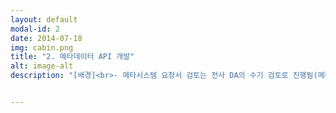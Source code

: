 ```yaml
---
layout: default
modal-id: 2
date: 2014-07-18
img: cabin.png
title: "2. 메타데이터 API 개발"
alt: image-alt
description: "[배경]<br>- 메타시스템 요청서 검토는 전사 DA의 수기 검토로 진행됨(메타시스템은 솔루션이기에, 모든 검증 규칙을 솔루션에 적용하는 것은 한계가 존재)<br>- 따라서 DA의 역량에 따라 검토 품질이 달라졌으며, 수기 검토로 인한 시간/비용적 비효율이 꾸준히 발생함<br>- 이외에도 검토 시 누락되는 부분이 존재해 정비 작업에도 수많은 노력이 필요했음<br><br><br>[해결]<br>- 솔루션 의존도 제거를 위해 별도 검증용 API 서버를 개발함<br>- 클라이언트(메타시스템, 관리자 페이지)에서 요청서 번호 등의 파라미터를 전달하고, API 서버에서 검증 결과를 반환<br>- Audit 컬럼 검증, 컬럼 순서 검증, 유사 코드 검증 등 50개 이상의 검증 로직을 구현<br><br><br>[결과]<br>- 사용자 입장 : 메타 등록 시 반려/재작성 과정이 줄어 작업 효율 향상<br>- 관리자(DA) 입장 : 수기 검증에 소요되던 시간 단축 및 검증 품질 향상"


---
```

